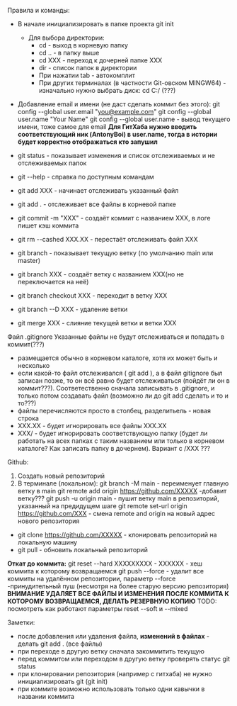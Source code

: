 Правила и команды:
* В начале инициализировать в папке проекта git init
    * Для выбора директории: 
        * cd - выход в корневую папку
        * cd .. - в папку выше
        * cd XXX - переход к дочерней папке ХХХ
        * dir - список папок в директории
        * При нажатии tab - автокомплит
        * При других терминалах (в частности Git-овском MINGW64) - изначально нужно выбрать диск: cd C:/ (???)

* Добавление email и имени (не даст сделать коммит без этого):
  git config --global user.email "you@example.com"
  git config --global user.name "Your Name"
  git config --global user.name - вывод текущего имени, тоже самое для email 
  **Для ГитХаба нужно вводить соответствующий ник (AntonyBoi) в user.name, тогда в истории будет корректно отображаться кто запушил**



* git status - показывает изменения и список отслеживаемых и не отслеживаемых папок

* git --help - справка по доступным командам

* git add XXX - начинает отслеживать указанный файл
* git add . - отслеживает все файлы в корневой папке
* git commit -m "XXX" - создаёт коммит с названием ХХХ, в логе пишет кэш коммита
* git rm --cashed XXX.XX - перестаёт отслеживать файл ХХХ


* git branch -  показывает текущую ветку (по умолчанию main или master)
* git branch XXX - создаёт ветку с названием ХХХ(но не переключается на неё)
* git branch checkout XXX - переходит в ветку ХХХ
* git branch --D XXX - удаление ветки
* git merge XXX - слияние текущей ветки и ветки ХХХ

Файл .gitignore 
Указанные файлы не будут отслеживаться и попадать в коммит(???)
* размещается обычно в корневом каталоге, хотя их может быть и несколько
* если какой-то файл отслеживался ( git add ), а в файл gitignore был записан позже, то он всё равно будет отслеживаться (пойдёт ли он в коммит???). Соответественно сначала записывать в .gitignore, и только потом создавать файл (возможно ли до git add сделать и то и то???)
* файлы перечисляются просто в столбец, разделитьель - новая строка
* ХХХ.XX - будет игнорировать все файлы ХХХ.ХХ
* ХХХ/ - будет игнорировать соответствующую папку (будет ли работать на всех папках с таким названием или только в корневом каталоге? Как записать папку в дочернем). Вариант с /XXX  ???

Github:
1. Создать новый репозиторий
2. В терминале (локальном):
    git branch -M main - переименует главную ветку в main
    git remote add origin https://github.com/XXXXX -добавит ветку???
    git push -u origin main - пушит ветку main в репозиторий, указанный на предидущем шаге
    git remote set-url origin https://github.com/XXX - смена remote and origin на новый адрес нового репозитория
* git clone https://github.com/XXXXX - клонировать репозиторий на локальную машину
* git pull - обновить локальный репозиторий

**Откат до коммита:**
  git reset --hard ХХХХХХХХХ      - ХХХХХХ - хеш коммита к которому возвращаемся
  git push --force   - удалит все коммиты на удалённом репозитории, параметр --force -принудительный пуш (несмотря на более старую версию репозитория)
**ВНИМАНИЕ УДАЛЯЕТ ВСЕ ФАЙЛЫ И ИЗМЕНЕНИЯ ПОСЛЕ КОММИТА К КОТОРОМУ ВОЗВРАЩАЕМСЯ, ДЕЛАТЬ РЕЗЕРВНУЮ КОПИЮ**
TODO: посмотреть как работают параметры reset --soft и --mixed


Заметки: 
* после добавления или удаления файла, **изменений в файлах** - делать git add .  (все файлы)
* при переходе в другую ветку сначала закоммитить текущую
* перед коммитом или переходом в другую ветку проверять статус git status
* при клонировании репозитория (например с гитхаба) не нужно инициализировать git (git init)
* при коммите возможно использовать только одни кавычки в названии коммита


